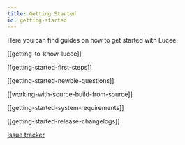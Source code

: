 ```yaml
---
title: Getting Started
id: getting-started
---
```


Here you can find guides on how to get started with Lucee:

[[getting-to-know-lucee]]

[[getting-started-first-steps]]

[[getting-started-newbie-questions]]

[[working-with-source-build-from-source]]

[[getting-started-system-requirements]]

[[getting-started-release-changelogs]]

[Issue tracker](https://luceeserver.atlassian.net/)